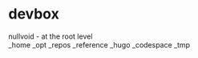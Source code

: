 # devbox


nullvoid - at the root level  
\_home
\_opt
\_repos
\_reference
\_hugo
\_codespace
\_tmp

